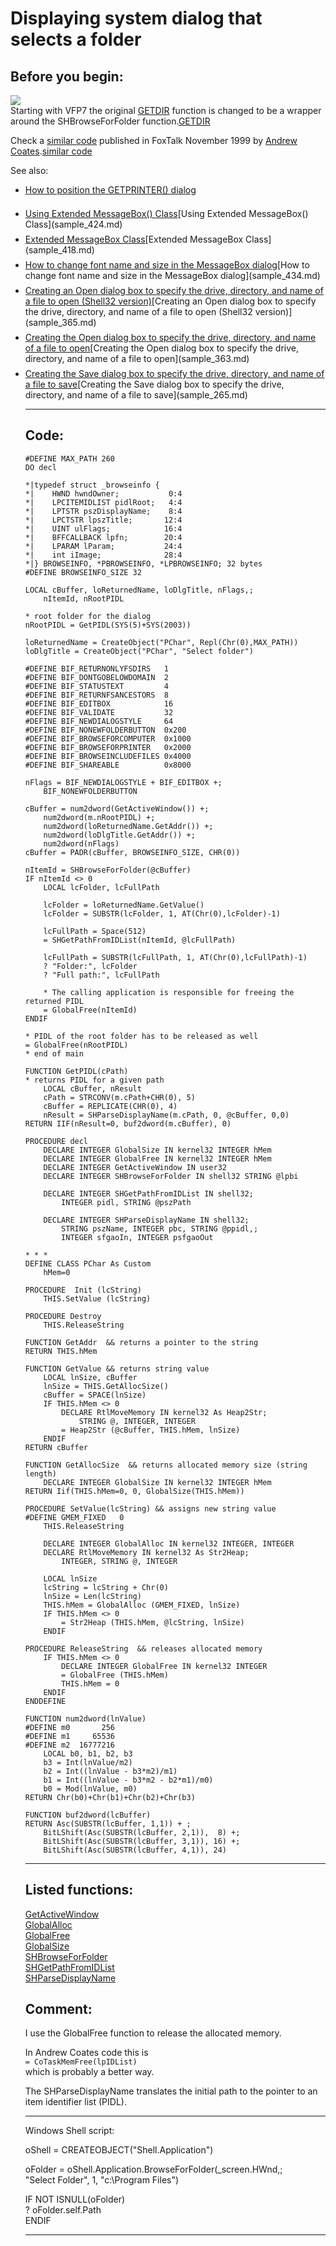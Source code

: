 
# Displaying system dialog that selects a folder

## Before you begin:
![](../images/shbrowse.png)  
Starting with VFP7 the original <a href="http://msdn.microsoft.com/library/default.asp?url=/library/en-us/fox7help/html/lnggetdirlp_rp.asp">GETDIR</a> function is changed to be a wrapper around the SHBrowseForFolder function.[GETDIR](sample_000.md)  

Check a <a href="http://www.tek-tips.com/gfaqs.cfm/pid/184/fid/1760">similar code</a> published in FoxTalk November 1999 by <a href="http://fox.wikis.com/wc.dll?Wiki~AndrewCoates~People">Andrew Coates</a>.[similar code](sample_000.md)  

See also:<UL><LI style="padding-bottom: 7px;"><a href="?example=482">How to position the GETPRINTER() dialog</a>

<LI style="padding-bottom: 7px;"><a href="?example=424">Using Extended MessageBox() Class</a>[Using Extended MessageBox() Class](sample_424.md)  
<LI style="padding-bottom: 7px;"><a href="?example=418">Extended MessageBox Class</a>[Extended MessageBox Class](sample_418.md)  
<LI style="padding-bottom: 7px;"><a href="?example=434">How to change font name and size in the MessageBox dialog</a>[How to change font name and size in the MessageBox dialog](sample_434.md)  
<LI style="padding-bottom: 7px;"><a href="?example=365">Creating an Open dialog box to specify the drive, directory, and name of a file to open (Shell32 version)</a>[Creating an Open dialog box to specify the drive, directory, and name of a file to open (Shell32 version)](sample_365.md)  
<LI style="padding-bottom: 7px;"><a href="?example=363">Creating the Open dialog box to specify the drive, directory, and name of a file to open</a>[Creating the Open dialog box to specify the drive, directory, and name of a file to open](sample_363.md)  
<LI style="padding-bottom: 7px;"><a href="?example=265">Creating the Save dialog box to specify the drive, directory, and name of a file to save</a>[Creating the Save dialog box to specify the drive, directory, and name of a file to save](sample_265.md)  
  
***  


## Code:
```foxpro  
#DEFINE MAX_PATH 260
DO decl

*|typedef struct _browseinfo {
*|    HWND hwndOwner;           0:4
*|    LPCITEMIDLIST pidlRoot;   4:4
*|    LPTSTR pszDisplayName;    8:4
*|    LPCTSTR lpszTitle;       12:4
*|    UINT ulFlags;            16:4
*|    BFFCALLBACK lpfn;        20:4
*|    LPARAM lParam;           24:4
*|    int iImage;              28:4
*|} BROWSEINFO, *PBROWSEINFO, *LPBROWSEINFO; 32 bytes
#DEFINE BROWSEINFO_SIZE 32

LOCAL cBuffer, loReturnedName, loDlgTitle, nFlags,;
	nItemId, nRootPIDL

* root folder for the dialog
nRootPIDL = GetPIDL(SYS(5)+SYS(2003))

loReturnedName = CreateObject("PChar", Repl(Chr(0),MAX_PATH))
loDlgTitle = CreateObject("PChar", "Select folder")

#DEFINE BIF_RETURNONLYFSDIRS   1
#DEFINE BIF_DONTGOBELOWDOMAIN  2
#DEFINE BIF_STATUSTEXT         4
#DEFINE BIF_RETURNFSANCESTORS  8
#DEFINE BIF_EDITBOX            16
#DEFINE BIF_VALIDATE           32
#DEFINE BIF_NEWDIALOGSTYLE     64
#DEFINE BIF_NONEWFOLDERBUTTON  0x200
#DEFINE BIF_BROWSEFORCOMPUTER  0x1000
#DEFINE BIF_BROWSEFORPRINTER   0x2000
#DEFINE BIF_BROWSEINCLUDEFILES 0x4000
#DEFINE BIF_SHAREABLE          0x8000

nFlags = BIF_NEWDIALOGSTYLE + BIF_EDITBOX +;
	BIF_NONEWFOLDERBUTTON

cBuffer = num2dword(GetActiveWindow()) +;
	num2dword(m.nRootPIDL) +;
	num2dword(loReturnedName.GetAddr()) +;
	num2dword(loDlgTitle.GetAddr()) +;
	num2dword(nFlags)
cBuffer = PADR(cBuffer, BROWSEINFO_SIZE, CHR(0))

nItemId = SHBrowseForFolder(@cBuffer)
IF nItemId <> 0
	LOCAL lcFolder, lcFullPath

	lcFolder = loReturnedName.GetValue()
	lcFolder = SUBSTR(lcFolder, 1, AT(Chr(0),lcFolder)-1)

	lcFullPath = Space(512)
	= SHGetPathFromIDList(nItemId, @lcFullPath)

	lcFullPath = SUBSTR(lcFullPath, 1, AT(Chr(0),lcFullPath)-1)
	? "Folder:", lcFolder
	? "Full path:", lcFullPath
	
	* The calling application is responsible for freeing the returned PIDL
	= GlobalFree(nItemId)
ENDIF

* PIDL of the root folder has to be released as well
= GlobalFree(nRootPIDL)
* end of main

FUNCTION GetPIDL(cPath)
* returns PIDL for a given path
	LOCAL cBuffer, nResult
	cPath = STRCONV(m.cPath+CHR(0), 5)
	cBuffer = REPLICATE(CHR(0), 4)
	nResult = SHParseDisplayName(m.cPath, 0, @cBuffer, 0,0)
RETURN IIF(nResult=0, buf2dword(m.cBuffer), 0)

PROCEDURE decl
	DECLARE INTEGER GlobalSize IN kernel32 INTEGER hMem
	DECLARE INTEGER GlobalFree IN kernel32 INTEGER hMem
	DECLARE INTEGER GetActiveWindow IN user32
	DECLARE INTEGER SHBrowseForFolder IN shell32 STRING @lpbi

	DECLARE INTEGER SHGetPathFromIDList IN shell32;
		INTEGER pidl, STRING @pszPath

	DECLARE INTEGER SHParseDisplayName IN shell32;
		STRING pszName, INTEGER pbc, STRING @ppidl,;
		INTEGER sfgaoIn, INTEGER psfgaoOut

* * *
DEFINE CLASS PChar As Custom
	hMem=0

PROCEDURE  Init (lcString)
	THIS.SetValue (lcString)

PROCEDURE Destroy
	THIS.ReleaseString

FUNCTION GetAddr  && returns a pointer to the string
RETURN THIS.hMem

FUNCTION GetValue && returns string value
	LOCAL lnSize, cBuffer
	lnSize = THIS.GetAllocSize()
	cBuffer = SPACE(lnSize)
	IF THIS.hMem <> 0
		DECLARE RtlMoveMemory IN kernel32 As Heap2Str;
			STRING @, INTEGER, INTEGER
		= Heap2Str (@cBuffer, THIS.hMem, lnSize)
	ENDIF
RETURN cBuffer

FUNCTION GetAllocSize  && returns allocated memory size (string length)
	DECLARE INTEGER GlobalSize IN kernel32 INTEGER hMem
RETURN Iif(THIS.hMem=0, 0, GlobalSize(THIS.hMem))

PROCEDURE SetValue(lcString) && assigns new string value
#DEFINE GMEM_FIXED   0
	THIS.ReleaseString

	DECLARE INTEGER GlobalAlloc IN kernel32 INTEGER, INTEGER
	DECLARE RtlMoveMemory IN kernel32 As Str2Heap;
		INTEGER, STRING @, INTEGER

	LOCAL lnSize
	lcString = lcString + Chr(0)
	lnSize = Len(lcString)
	THIS.hMem = GlobalAlloc (GMEM_FIXED, lnSize)
	IF THIS.hMem <> 0
		= Str2Heap (THIS.hMem, @lcString, lnSize)
	ENDIF

PROCEDURE ReleaseString  && releases allocated memory
	IF THIS.hMem <> 0
		DECLARE INTEGER GlobalFree IN kernel32 INTEGER
		= GlobalFree (THIS.hMem)
		THIS.hMem = 0
	ENDIF
ENDDEFINE

FUNCTION num2dword(lnValue)
#DEFINE m0       256
#DEFINE m1     65536
#DEFINE m2  16777216
	LOCAL b0, b1, b2, b3
	b3 = Int(lnValue/m2)
	b2 = Int((lnValue - b3*m2)/m1)
	b1 = Int((lnValue - b3*m2 - b2*m1)/m0)
	b0 = Mod(lnValue, m0)
RETURN Chr(b0)+Chr(b1)+Chr(b2)+Chr(b3)

FUNCTION buf2dword(lcBuffer)
RETURN Asc(SUBSTR(lcBuffer, 1,1)) + ;
	BitLShift(Asc(SUBSTR(lcBuffer, 2,1)),  8) +;
	BitLShift(Asc(SUBSTR(lcBuffer, 3,1)), 16) +;
	BitLShift(Asc(SUBSTR(lcBuffer, 4,1)), 24)  
```  
***  


## Listed functions:
[GetActiveWindow](../libraries/user32/GetActiveWindow.md)  
[GlobalAlloc](../libraries/kernel32/GlobalAlloc.md)  
[GlobalFree](../libraries/kernel32/GlobalFree.md)  
[GlobalSize](../libraries/kernel32/GlobalSize.md)  
[SHBrowseForFolder](../libraries/shell32/SHBrowseForFolder.md)  
[SHGetPathFromIDList](../libraries/shell32/SHGetPathFromIDList.md)  
[SHParseDisplayName](../libraries/shell32/SHParseDisplayName.md)  

## Comment:
I use the GlobalFree function to release the allocated memory.  
  
In Andrew Coates code this is  
<code>= CoTaskMemFree(lpIDList)</code>  
which is probably a better way.  
  
The SHParseDisplayName translates the initial path to the pointer to an item identifier list (PIDL).  
  
* * *  
Windows Shell script:  
<div class=precode>oShell = CREATEOBJECT("Shell.Application")  
  
oFolder = oShell.Application.BrowseForFolder(_screen.HWnd,;  
	"Select Folder", 1, "c:\Program Files")  
  
IF NOT ISNULL(oFolder)  
	? oFolder.self.Path  
ENDIF  
</div>  
  
***  

